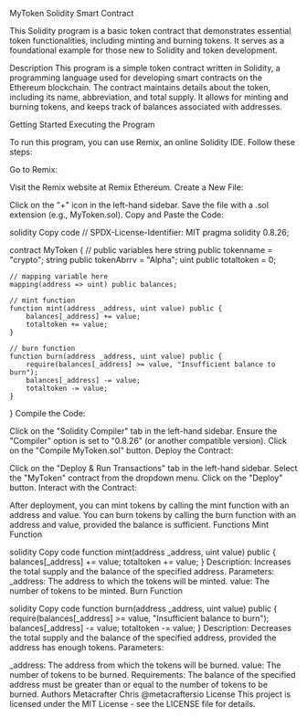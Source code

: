 MyToken Solidity Smart Contract

This Solidity program is a basic token contract that demonstrates essential token functionalities, including minting and burning tokens. It serves as a foundational example for those new to Solidity and token development.

Description
This program is a simple token contract written in Solidity, a programming language used for developing smart contracts on the Ethereum blockchain. The contract maintains details about the token, including its name, abbreviation, and total supply. It allows for minting and burning tokens, and keeps track of balances associated with addresses.

Getting Started
Executing the Program

To run this program, you can use Remix, an online Solidity IDE. Follow these steps:

Go to Remix:

Visit the Remix website at Remix Ethereum.
Create a New File:

Click on the "+" icon in the left-hand sidebar.
Save the file with a .sol extension (e.g., MyToken.sol).
Copy and Paste the Code:

solidity
Copy code
// SPDX-License-Identifier: MIT
pragma solidity 0.8.26;

contract MyToken {
    // public variables here
    string public tokenname = "crypto";
    string public tokenAbrrv = "Alpha";
    uint public totaltoken = 0;

    // mapping variable here
    mapping(address => uint) public balances;

    // mint function
    function mint(address _address, uint value) public {
        balances[_address] += value;
        totaltoken += value;
    }

    // burn function
    function burn(address _address, uint value) public {
        require(balances[_address] >= value, "Insufficient balance to burn");
        balances[_address] -= value;
        totaltoken -= value;
    }
}
Compile the Code:

Click on the "Solidity Compiler" tab in the left-hand sidebar.
Ensure the "Compiler" option is set to "0.8.26" (or another compatible version).
Click on the "Compile MyToken.sol" button.
Deploy the Contract:

Click on the "Deploy & Run Transactions" tab in the left-hand sidebar.
Select the "MyToken" contract from the dropdown menu.
Click on the "Deploy" button.
Interact with the Contract:

After deployment, you can mint tokens by calling the mint function with an address and value.
You can burn tokens by calling the burn function with an address and value, provided the balance is sufficient.
Functions
Mint Function

solidity
Copy code
function mint(address _address, uint value) public {
    balances[_address] += value;
    totaltoken += value;
}
Description: Increases the total supply and the balance of the specified address.
Parameters:
_address: The address to which the tokens will be minted.
value: The number of tokens to be minted.
Burn Function

solidity
Copy code
function burn(address _address, uint value) public {
    require(balances[_address] >= value, "Insufficient balance to burn");
    balances[_address] -= value;
    totaltoken -= value;
}
Description: Decreases the total supply and the balance of the specified address, provided the address has enough tokens.
Parameters:

_address: The address from which the tokens will be burned.
value: The number of tokens to be burned.
Requirements: The balance of the specified address must be greater than or equal to the number of tokens to be burned.
Authors
Metacrafter Chris
@metacraftersio
License
This project is licensed under the MIT License - see the LICENSE file for details.
